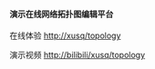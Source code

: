 #### 演示在线网络拓扑图编辑平台
在线体验 [http://xusq/topology](http://1.94.14.173/)

演示视频 [http://bilibili/xusq/topology]([http://1.94.14.173/](https://www.bilibili.com/video/BV1Dm4y1G7Md/?spm_id_from=333.999.0.0)https://www.bilibili.com/video/BV1Dm4y1G7Md/?spm_id_from=333.999.0.0)
